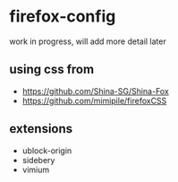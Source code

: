 # firefox-config

work in progress, will add more detail later

## using css from

- https://github.com/Shina-SG/Shina-Fox
- https://github.com/mimipile/firefoxCSS

## extensions

- ublock-origin
- sidebery
- vimium